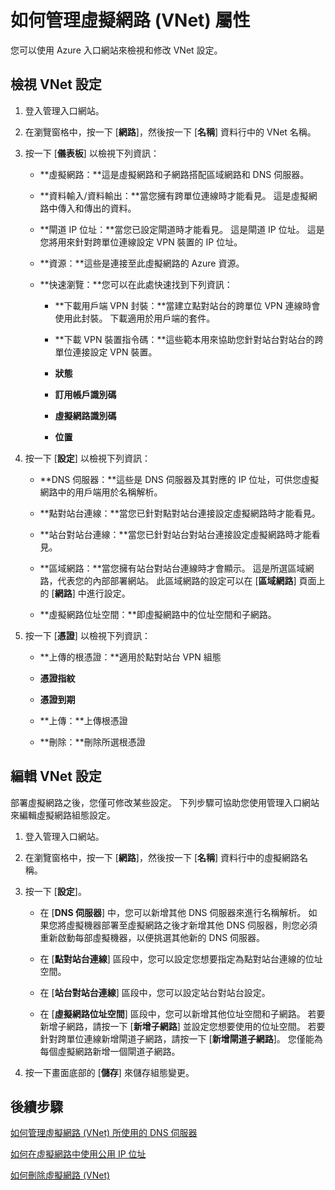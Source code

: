 <properties 
   pageTitle="如何管理虛擬網路 (VNet) 屬性"
   description="了解如何檢視和編輯虛擬網路設定"
   services="virtual-network"
   documentationCenter="na"
   authors="telmosampaio"
   manager="carmonm"
   editor="tysonn" />
<tags 
   ms.service="virtual-network"
   ms.devlang="na"
   ms.topic="article"
   ms.tgt_pltfrm="na"
   ms.workload="infrastructure-services"
   ms.date="12/11/2015"
   ms.author="telmos" />


# 如何管理虛擬網路 (VNet) 屬性

您可以使用 Azure 入口網站來檢視和修改 VNet 設定。

## 檢視 VNet 設定

1. 登入管理入口網站。

1. 在瀏覽窗格中，按一下 [**網路**]，然後按一下 [**名稱**] 資料行中的 VNet 名稱。

1. 按一下 [**儀表板**] 以檢視下列資訊：

    - **虛擬網路：**這是虛擬網路和子網路搭配區域網路和 DNS 伺服器。

    - **資料輸入/資料輸出：**當您擁有跨單位連線時才能看見。 這是虛擬網路中傳入和傳出的資料。

    - **閘道 IP 位址：**當您已設定閘道時才能看見。 這是閘道 IP 位址。 這是您將用來針對跨單位連線設定 VPN 裝置的 IP 位址。

    - **資源：**這些是連接至此虛擬網路的 Azure 資源。

    - **快速瀏覽：**您可以在此處快速找到下列資訊：

        - **下載用戶端 VPN 封裝：**當建立點對站台的跨單位 VPN 連線時會使用此封裝。 下載適用於用戶端的套件。

        - **下載 VPN 裝置指令碼：**這些範本用來協助您針對站台對站台的跨單位連接設定 VPN 裝置。

        - **狀態**

        - **訂用帳戶識別碼**

        - **虛擬網路識別碼**

        - **位置**

1. 按一下 [**設定**] 以檢視下列資訊：

    - **DNS 伺服器：**這些是 DNS 伺服器及其對應的 IP 位址，可供您虛擬網路中的用戶端用於名稱解析。

    - **點對站台連線：**當您已針對點對站台連接設定虛擬網路時才能看見。

    - **站台對站台連線：**當您已針對站台對站台連接設定虛擬網路時才能看見。

    - **區域網路：**當您擁有站台對站台連線時才會顯示。 這是所選區域網路，代表您的內部部署網站。 此區域網路的設定可以在 [**區域網路**] 頁面上的 [**網路**] 中進行設定。

    - **虛擬網路位址空間：**即虛擬網路中的位址空間和子網路。

1. 按一下 [**憑證**] 以檢視下列資訊：

    - **上傳的根憑證：**適用於點對站台 VPN 組態

    - **憑證指紋**

    - **憑證到期**

    - **上傳：**上傳根憑證

    - **刪除：**刪除所選根憑證

## 編輯 VNet 設定

部署虛擬網路之後，您僅可修改某些設定。 下列步驟可協助您使用管理入口網站來編輯虛擬網路組態設定。

1. 登入管理入口網站。

1. 在瀏覽窗格中，按一下 [**網路**]，然後按一下 [**名稱**] 資料行中的虛擬網路名稱。

1. 按一下 [**設定**]。

    - 在 [**DNS 伺服器**] 中，您可以新增其他 DNS 伺服器來進行名稱解析。 如果您將虛擬機器部署至虛擬網路之後才新增其他 DNS 伺服器，則您必須重新啟動每部虛擬機器，以便挑選其他新的 DNS 伺服器。

    - 在 [**點對站台連線**] 區段中，您可以設定您想要指定為點對站台連線的位址空間。

    - 在 [**站台對站台連線**] 區段中，您可以設定站台對站台設定。

    - 在 [**虛擬網路位址空間**] 區段中，您可以新增其他位址空間和子網路。 若要新增子網路，請按一下 [**新增子網路**] 並設定您想要使用的位址空間。 若要針對跨單位連線新增閘道子網路，請按一下 [**新增閘道子網路**]。 您僅能為每個虛擬網路新增一個閘道子網路。

1. 按一下畫面底部的 [**儲存**] 來儲存組態變更。

## 後續步驟

[如何管理虛擬網路 (VNet) 所使用的 DNS 伺服器](../virtual-networks-manage-dns-in-vnet)

[如何在虛擬網路中使用公用 IP 位址](../virtual-networks-public-ip-within-vnet)

[如何刪除虛擬網路 (VNet)](../virtual-networks-delete-vnet)




